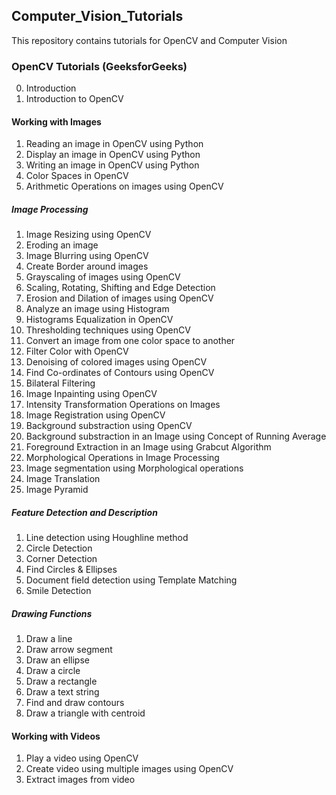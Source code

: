 ## Computer_Vision_Tutorials
This repository contains tutorials for OpenCV and Computer Vision

### OpenCV Tutorials (GeeksforGeeks)

00. Introduction
01. Introduction to OpenCV

#### Working with Images

01. Reading an image in OpenCV using Python
02. Display an image in OpenCV using Python
03. Writing an image in OpenCV using Python
04. Color Spaces in OpenCV
05. Arithmetic Operations on images using OpenCV

##### Image Processing

01. Image Resizing using OpenCV
02. Eroding an image
03. Image Blurring using OpenCV
04. Create Border around images
05. Grayscaling of images using OpenCV
06. Scaling, Rotating, Shifting and Edge Detection
07. Erosion and Dilation of images using OpenCV
08. Analyze an image using Histogram
09. Histograms Equalization in OpenCV
10. Thresholding techniques using OpenCV
11. Convert an image from one color space to another
12. Filter Color with OpenCV
13. Denoising of colored images using OpenCV
14. Find Co-ordinates of Contours using OpenCV
15. Bilateral Filtering
16. Image Inpainting using OpenCV
17. Intensity Transformation Operations on Images
18. Image Registration using OpenCV
19. Background substraction using OpenCV
20. Background substraction in an Image using Concept of Running Average
21. Foreground Extraction in an Image using Grabcut Algorithm
22. Morphological Operations in Image Processing
23. Image segmentation using Morphological operations
24. Image Translation
25. Image Pyramid

##### Feature Detection and Description

01. Line detection using Houghline method
02. Circle Detection
03. Corner Detection
04. Find Circles & Ellipses
05. Document field detection using Template Matching
06. Smile Detection

##### Drawing Functions

01. Draw a line
02. Draw arrow segment
03. Draw an ellipse
04. Draw a circle
05. Draw a rectangle
06. Draw a text string
07. Find and draw contours
08. Draw a triangle with centroid

#### Working with Videos

01. Play a video using OpenCV
02. Create video using multiple images using OpenCV
03. Extract images from video